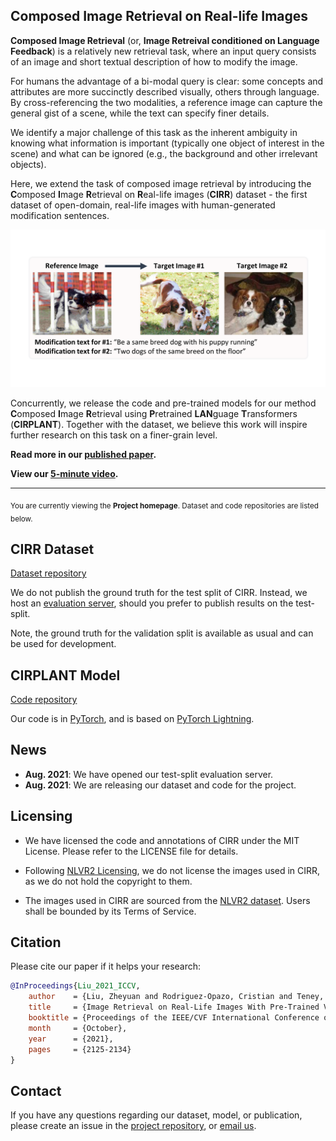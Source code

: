 ## Composed Image Retrieval on Real-life Images

**Composed Image Retrieval** (or, **Image Retreival conditioned on Language Feedback**) is a relatively new retrieval task, where an input query consists of an image and short textual description of how to modify the image. 

For humans the advantage of a bi-modal query is clear: some concepts and attributes are more succinctly described visually, others through language. By cross-referencing the two modalities, a reference image can capture the general gist of a scene, while the text can specify finer details.

We identify a major challenge of this task as the inherent ambiguity in knowing what information is important (typically one object of interest in the scene) and what can be ignored (e.g., the background and other irrelevant objects).

Here, we extend the task of composed image retrieval by introducing the **C**omposed **I**mage **R**etrieval on **R**eal-life images (**CIRR**) dataset - the first dataset of open-domain, real-life images with human-generated modification sentences.

![Demo image from CIRR data](demo_imgs/project_page_demo_img_0.png)

Concurrently, we release the code and pre-trained models for our method **C**omposed **I**mage **R**etrieval using **P**retrained **LAN**guage **T**ransformers (**CIRPLANT**). Together with the dataset, we believe this work will inspire further research on this task on a finer-grain level.

**Read more in our [published paper](https://openaccess.thecvf.com/content/ICCV2021/html/Liu_Image_Retrieval_on_Real-Life_Images_With_Pre-Trained_Vision-and-Language_Models_ICCV_2021_paper.html).**

**View our [5-minute video](https://youtu.be/9IA-bCuhlac).**

----
<sub>You are currently viewing the **Project homepage**. Dataset and code repositories are listed below.</sub>


## CIRR Dataset

<!-- ### Download -->

[Dataset repository](https://github.com/Cuberick-Orion/CIRR)

<!-- ### Test-split Evaluation Server -->

We do not publish the ground truth for the test split of CIRR. Instead, we host an [evaluation server](https://github.com/Cuberick-Orion/CIRR/blob/main/Test-split_server.md), should you prefer to publish results on the test-split.

Note, the ground truth for the validation split is available as usual and can be used for development.

## CIRPLANT Model

[Code repository](https://github.com/Cuberick-Orion/CIRPLANT)

Our code is in [PyTorch](https://pytorch.org/), and is based on [PyTorch Lightning](https://www.pytorchlightning.ai/). 


## News
 - **Aug. 2021**: We have opened our test-split evaluation server.
 - **Aug. 2021**: We are releasing our dataset and code for the project.

## Licensing

 - We have licensed the code and annotations of CIRR under the MIT License. Please refer to the LICENSE file for details.

 - Following [NLVR2 Licensing](https://github.com/lil-lab/nlvr#licensing), we do not license the images used in CIRR, as we do not hold the copyright to them.

 - The images used in CIRR are sourced from the [NLVR2 dataset](https://lil.nlp.cornell.edu/nlvr/). Users shall be bounded by its Terms of Service.
 
## Citation

Please cite our paper if it helps your research:
```bibtex
@InProceedings{Liu_2021_ICCV,
    author    = {Liu, Zheyuan and Rodriguez-Opazo, Cristian and Teney, Damien and Gould, Stephen},
    title     = {Image Retrieval on Real-Life Images With Pre-Trained Vision-and-Language Models},
    booktitle = {Proceedings of the IEEE/CVF International Conference on Computer Vision (ICCV)},
    month     = {October},
    year      = {2021},
    pages     = {2125-2134}
}
```

## Contact

If you have any questions regarding our dataset, model, or publication, please create an issue in the [project repository](https://github.com/Cuberick-Orion/CIRR/issues), or [email us](mailto:zheyuan.david.liu@outlook.com).
